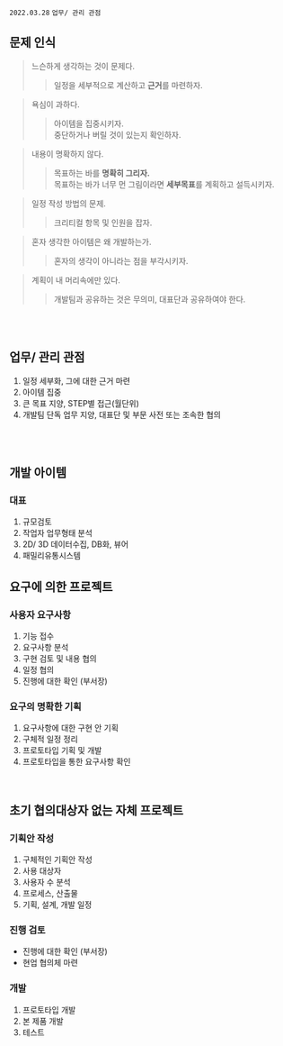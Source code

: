 `2022.03.28`
`업무/ 관리 관점`

## 문제 인식

> 느슨하게 생각하는 것이 문제다.
> > 일정을 세부적으로 계산하고 **근거**를 마련하자.

> 욕심이 과하다.
> > 아이템을 집중시키자.  
> > 중단하거나 버릴 것이 있는지 확인하자.

> 내용이 명확하지 않다.
> > 목표하는 바를 **명확히 그리자.**  
> > 목표하는 바가 너무 먼 그림이라면 **세부목표**를 계획하고 설득시키자.

> 일정 작성 방법의 문제.
> > 크리티컬 항목 및 인원을 잡자.

> 혼자 생각한 아이템은 왜 개발하는가.
> > 혼자의 생각이 아니라는 점을 부각시키자.

> 계획이 내 머리속에만 있다.
> > 개발팀과 공유하는 것은 무의미, 대표단과 공유하여야 한다.

<br>
<br>

## 업무/ 관리 관점
1. 일정 세부화, 그에 대한 근거 마련
2. 아이템 집중
3. 큰 목표 지양, STEP별 접근(월단위)
4. 개발팀 단독 업무 지양, 대표단 및 부문 사전 또는 조속한 협의

<br>
<br>

## 개발 아이템
### 대표
1. 규모검토
2. 작업자 업무형태 분석
3. 2D/ 3D 데이터수집, DB화, 뷰어
4. 패밀리유통시스템

## 요구에 의한 프로젝트
### 사용자 요구사항
1. 기능 접수
2. 요구사항 분석
3. 구현 검토 및 내용 협의
4. 일정 협의
5. 진행에 대한 확인 (부서장)

### 요구의 명확한 기획
1. 요구사항에 대한 구현 안 기획
2. 구체적 일정 정리
3. 프로토타입 기획 및 개발
4. 프로토타입을 통한 요구사항 확인

<br>

## 초기 협의대상자 없는 자체 프로젝트
### 기획안 작성
1. 구체적인 기획안 작성
2. 사용 대상자
3. 사용자 수 분석
4. 프로세스, 산출물
5. 기획, 설계, 개발 일정

### 진행 검토
- 진행에 대한 확인 (부서장)
- 현업 협의체 마련

### 개발
1. 프로토타입 개발
2. 본 제품 개발
3. 테스트
